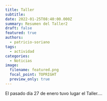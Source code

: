 ```yaml
---
title: Taller 
subtitle: 
date: 2022-01-25T08:40:00.000Z
summary: Resumen del Taller2
draft: false
featured: true
authors:
  - patricio-soriano
tags:
  - actividad
categories:
  - Noticias
image:
  filename: featured.png
  focal_point: TOPRIGHT
  preview_only: true
---
```


El pasado día 27 de enero tuvo lugar el Taller....


